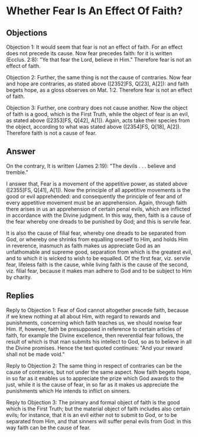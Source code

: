 # Whether Fear Is An Effect Of Faith?

## Objections

Objection 1: It would seem that fear is not an effect of faith. For an effect does not precede its cause. Now fear precedes faith: for it is written (Ecclus. 2:8): "Ye that fear the Lord, believe in Him." Therefore fear is not an effect of faith.

Objection 2: Further, the same thing is not the cause of contraries. Now fear and hope are contraries, as stated above ([2352]FS, Q[23], A[2]): and faith begets hope, as a gloss observes on Mat. 1:2. Therefore fear is not an effect of faith.

Objection 3: Further, one contrary does not cause another. Now the object of faith is a good, which is the First Truth, while the object of fear is an evil, as stated above ([2353]FS, Q[42], A[1]). Again, acts take their species from the object, according to what was stated above ([2354]FS, Q[18], A[2]). Therefore faith is not a cause of fear.

## Answer

On the contrary, It is written (James 2:19): "The devils . . . believe and tremble."

I answer that, Fear is a movement of the appetitive power, as stated above ([2355]FS, Q[41], A[1]). Now the principle of all appetitive movements is the good or evil apprehended: and consequently the principle of fear and of every appetitive movement must be an apprehension. Again, through faith there arises in us an apprehension of certain penal evils, which are inflicted in accordance with the Divine judgment. In this way, then, faith is a cause of the fear whereby one dreads to be punished by God; and this is servile fear.

It is also the cause of filial fear, whereby one dreads to be separated from God, or whereby one shrinks from equalling oneself to Him, and holds Him in reverence, inasmuch as faith makes us appreciate God as an unfathomable and supreme good, separation from which is the greatest evil, and to which it is wicked to wish to be equalled. Of the first fear, viz. servile fear, lifeless faith is the cause, while living faith is the cause of the second, viz. filial fear, because it makes man adhere to God and to be subject to Him by charity.

## Replies

Reply to Objection 1: Fear of God cannot altogether precede faith, because if we knew nothing at all about Him, with regard to rewards and punishments, concerning which faith teaches us, we should nowise fear Him. If, however, faith be presupposed in reference to certain articles of faith, for example the Divine excellence, then reverential fear follows, the result of which is that man submits his intellect to God, so as to believe in all the Divine promises. Hence the text quoted continues: "And your reward shall not be made void."

Reply to Objection 2: The same thing in respect of contraries can be the cause of contraries, but not under the same aspect. Now faith begets hope, in so far as it enables us to appreciate the prize which God awards to the just, while it is the cause of fear, in so far as it makes us appreciate the punishments which He intends to inflict on sinners.

Reply to Objection 3: The primary and formal object of faith is the good which is the First Truth; but the material object of faith includes also certain evils; for instance, that it is an evil either not to submit to God, or to be separated from Him, and that sinners will suffer penal evils from God: in this way faith can be the cause of fear.